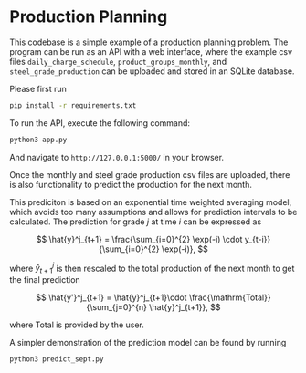 # Production Planning

This codebase is a simple example of a production planning problem. The program
can be run as an API with a web interface, where the example csv files
`daily_charge_schedule`, `product_groups_monthly`, and `steel_grade_production`
can be uploaded and stored in an SQLite database.

Please first run
```bash
pip install -r requirements.txt
```

To run the API, execute the following command:

```bash
python3 app.py
```
And navigate to `http://127.0.0.1:5000/` in your browser.

Once the monthly and steel grade production csv files are uploaded, there is
also functionality to predict the production for the next month.

This prediciton is based on an exponential time weighted averaging model, which
avoids too many assumptions and allows for prediction intervals to be
calculated. The prediction for grade $j$ at time $i$ can be expressed as

$$
\hat{y}^j_{t+1} = \frac{\sum_{i=0}^{2} \exp(-i) \cdot y_{t-i}}{\sum_{i=0}^{2}
\exp(-i)},
$$

where $\hat{y}^j_{t+1}$ is then rescaled to the total production of the next
month to get the final prediction

$$
\hat{y'}^j_{t+1} = \hat{y}^j_{t+1}\cdot \frac{\mathrm{Total}}{\sum_{j=0}^{n} \hat{y}^j_{t+1}},
$$

where Total is provided by the user.

A simpler demonstration of the prediction model can be found by running

```bash
python3 predict_sept.py
```
